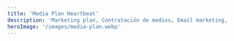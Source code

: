 ```yaml
---
title: 'Media Plan Heartbeat'
description: 'Marketing plan, Contratación de medios, Email marketing, Campañas específicas (Google, Facebook, instagram, sitios asociados, twitter), Influencers.'
heroImage: '/images/media-plan.webp'
---
```

